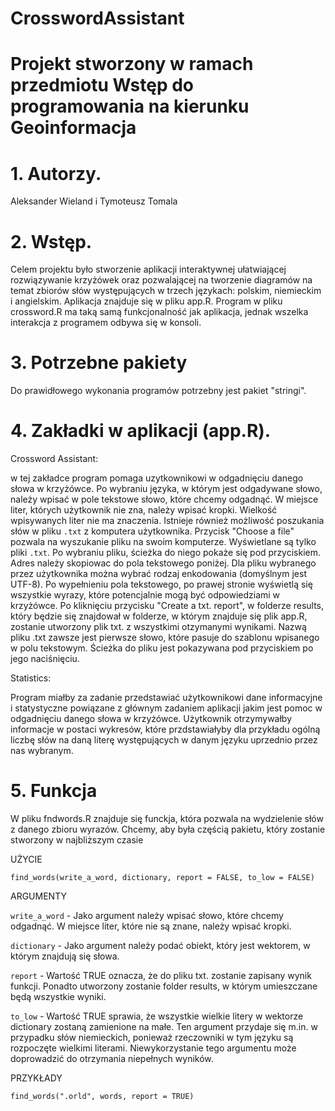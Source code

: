 # CrosswordAssistant
# Projekt stworzony w ramach przedmiotu Wstęp do programowania na kierunku Geoinformacja

# 1. Autorzy.

Aleksander Wieland i Tymoteusz Tomala

# 2. Wstęp.

Celem projektu było stworzenie aplikacji interaktywnej ułatwiającej rozwiązywanie krzyżówek oraz pozwalającej na tworzenie diagramów na temat zbiorów słów występujących w trzech językach: polskim, niemieckim i angielskim. Aplikacja znajduje się w pliku app.R. Program w pliku crossword.R ma taką samą funkcjonalność jak aplikacja, jednak wszelka interakcja z programem odbywa się w konsoli.

# 3. Potrzebne pakiety

Do prawidłowego wykonania programów potrzebny jest pakiet "stringi".

# 4. Zakładki w aplikacji (app.R).

Crossword Assistant:

w tej zakładce program pomaga uzytkownikowi w odgadnięciu danego słowa w krzyżówce. Po wybraniu języka, w którym jest odgadywane słowo, należy wpisać w pole tekstowe słowo, które chcemy odgadnąć. W miejsce liter, których użytkownik nie zna, należy wpisać kropki. Wielkość wpisywanych liter nie ma znaczenia. Istnieje również możliwość poszukania słów w pliku `.txt` z komputera użytkownika. Przycisk "Choose a file" pozwala na wyszukanie pliku na swoim komputerze. Wyświetlane są tylko pliki `.txt`. Po wybraniu pliku, ścieżka do niego pokaże się pod przyciskiem. Adres należy skopiowac do pola tekstowego poniżej. Dla pliku wybranego przez użytkownika można wybrać rodzaj enkodowania (domyślnym jest UTF-8). Po wypełnieniu pola tekstowego, po prawej stronie wyświetlą się wszystkie wyrazy, które potencjalnie mogą być odpowiedziami w krzyżówce. Po kliknięciu przycisku "Create a txt. report", w folderze results, który będzie się znajdował w folderze, w którym znajduje się plik app.R, zostanie utworzony plik txt. z wszystkimi otzymanymi wynikami. Nazwą pliku .txt zawsze jest pierwsze słowo, które pasuje do szablonu wpisanego w polu tekstowym. Ścieżka do pliku jest pokazywana pod przyciskiem po jego naciśnięciu.

Statistics:

Program miałby za zadanie przedstawiać użytkownikowi dane informacyjne i statystyczne powiązane z głównym zadaniem aplikacji jakim jest pomoc w odgadnięciu danego słowa w krzyżówce. Użytkownik otrzymywałby informacje w postaci wykresów, które przdstawiałyby dla przykładu ogólną liczbę słów na daną literę występujących w danym języku uprzednio przez nas wybranym. 
# 5. Funkcja

W pliku fndwords.R znajduje się funckja, która pozwala na wydzielenie słów z danego zbioru wyrazów. Chcemy, aby była częścią pakietu, który zostanie stworzony w najbliższym czasie

UŻYCIE

`find_words(write_a_word, dictionary, report = FALSE, to_low = FALSE)`

ARGUMENTY

`write_a_word` - Jako argument należy wpisać słowo, które chcemy odgadnąć. W miejsce liter, które nie są znane, należy wpisać kropki.

`dictionary` - Jako argument należy podać obiekt, który jest wektorem, w którym znajdują się słowa.

`report` - Wartość TRUE oznacza, że do pliku txt. zostanie zapisany wynik funkcji. Ponadto utworzony zostanie folder results, w którym umieszczane będą wszystkie wyniki.

`to_low` - Wartość TRUE sprawia, że wszystkie wielkie litery w wektorze dictionary zostaną zamienione na małe. Ten argument przydaje się m.in. w przypadku słów niemieckich, ponieważ rzeczowniki w tym języku są rozpoczęte wielkimi literami. Niewykorzystanie tego argumentu może doprowadzić do otrzymania niepełnych wyników.

PRZYKŁADY

`find_words(".orld", words, report = TRUE)`
